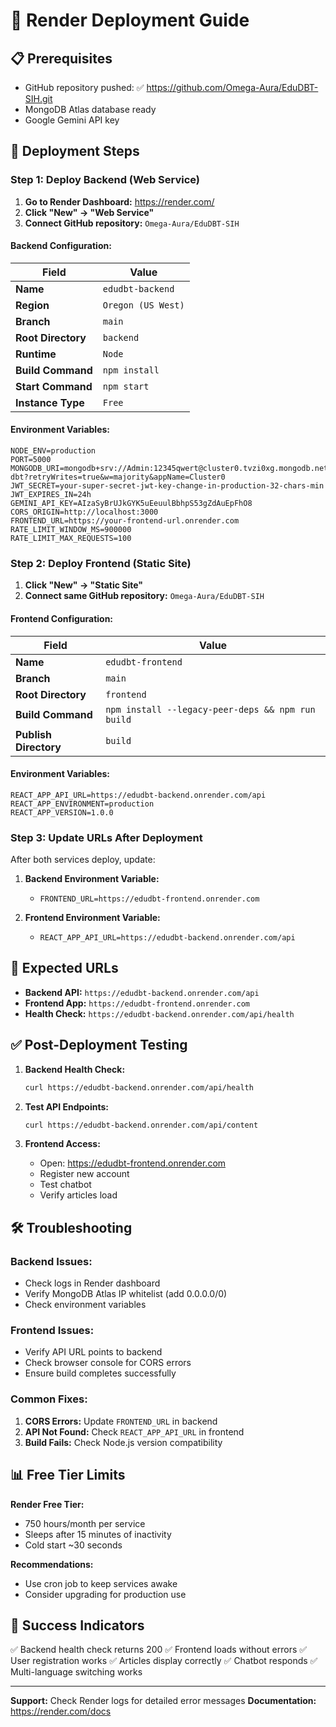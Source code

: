 # 🚀 Render Deployment Guide

## 📋 Prerequisites
- GitHub repository pushed: ✅ https://github.com/Omega-Aura/EduDBT-SIH.git
- MongoDB Atlas database ready
- Google Gemini API key

## 🎯 Deployment Steps

### Step 1: Deploy Backend (Web Service)

1. **Go to Render Dashboard:** https://render.com/
2. **Click "New" → "Web Service"**
3. **Connect GitHub repository:** `Omega-Aura/EduDBT-SIH`

#### Backend Configuration:

| Field | Value |
|-------|--------|
| **Name** | `edudbt-backend` |
| **Region** | `Oregon (US West)` |
| **Branch** | `main` |
| **Root Directory** | `backend` |
| **Runtime** | `Node` |
| **Build Command** | `npm install` |
| **Start Command** | `npm start` |
| **Instance Type** | `Free` |

#### Environment Variables:
```
NODE_ENV=production
PORT=5000
MONGODB_URI=mongodb+srv://Admin:12345qwert@cluster0.tvzi0xg.mongodb.net/aadhaar-dbt?retryWrites=true&w=majority&appName=Cluster0
JWT_SECRET=your-super-secret-jwt-key-change-in-production-32-chars-min
JWT_EXPIRES_IN=24h
GEMINI_API_KEY=AIzaSyBrUJkGYK5uEeuulBbhpS53gZdAuEpFhO8
CORS_ORIGIN=http://localhost:3000
FRONTEND_URL=https://your-frontend-url.onrender.com
RATE_LIMIT_WINDOW_MS=900000
RATE_LIMIT_MAX_REQUESTS=100
```

### Step 2: Deploy Frontend (Static Site)

1. **Click "New" → "Static Site"**
2. **Connect same GitHub repository:** `Omega-Aura/EduDBT-SIH`

#### Frontend Configuration:

| Field | Value |
|-------|--------|
| **Name** | `edudbt-frontend` |
| **Branch** | `main` |
| **Root Directory** | `frontend` |
| **Build Command** | `npm install --legacy-peer-deps && npm run build` |
| **Publish Directory** | `build` |

#### Environment Variables:
```
REACT_APP_API_URL=https://edudbt-backend.onrender.com/api
REACT_APP_ENVIRONMENT=production
REACT_APP_VERSION=1.0.0
```

### Step 3: Update URLs After Deployment

After both services deploy, update:

1. **Backend Environment Variable:**
   - `FRONTEND_URL=https://edudbt-frontend.onrender.com`

2. **Frontend Environment Variable:**
   - `REACT_APP_API_URL=https://edudbt-backend.onrender.com/api`

## 🔗 Expected URLs

- **Backend API:** `https://edudbt-backend.onrender.com/api`
- **Frontend App:** `https://edudbt-frontend.onrender.com`
- **Health Check:** `https://edudbt-backend.onrender.com/api/health`

## ✅ Post-Deployment Testing

1. **Backend Health Check:**
   ```bash
   curl https://edudbt-backend.onrender.com/api/health
   ```

2. **Test API Endpoints:**
   ```bash
   curl https://edudbt-backend.onrender.com/api/content
   ```

3. **Frontend Access:**
   - Open: https://edudbt-frontend.onrender.com
   - Register new account
   - Test chatbot
   - Verify articles load

## 🛠️ Troubleshooting

### Backend Issues:
- Check logs in Render dashboard
- Verify MongoDB Atlas IP whitelist (add 0.0.0.0/0)
- Check environment variables

### Frontend Issues:
- Verify API URL points to backend
- Check browser console for CORS errors
- Ensure build completes successfully

### Common Fixes:
1. **CORS Errors:** Update `FRONTEND_URL` in backend
2. **API Not Found:** Check `REACT_APP_API_URL` in frontend
3. **Build Fails:** Check Node.js version compatibility

## 📊 Free Tier Limits

**Render Free Tier:**
- 750 hours/month per service
- Sleeps after 15 minutes of inactivity
- Cold start ~30 seconds

**Recommendations:**
- Use cron job to keep services awake
- Consider upgrading for production use

## 🎯 Success Indicators

✅ Backend health check returns 200
✅ Frontend loads without errors
✅ User registration works
✅ Articles display correctly
✅ Chatbot responds
✅ Multi-language switching works

---

**Support:** Check Render logs for detailed error messages
**Documentation:** https://render.com/docs
